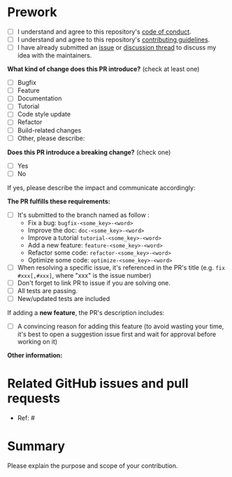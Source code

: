 # Prework

- [ ] I understand and agree to this repository's [code of conduct](https://github.com/ghiggi/pycolorbar/blob/main/CODE_OF_CONDUCT.md).
- [ ] I understand and agree to this repository's [contributing guidelines](https://github.com/ghiggi/pycolorbar/blob/main/CONTRIBUTING.md).
- [ ] I have already submitted an [issue](https://github.com/ghiggi/pycolorbar/issues) or [discussion thread](https://github.com/ghiggi/pycolorbar/discussions) to discuss my idea with the maintainers.

<!--
Please make sure to read the Pull Request Guidelines:
https://github.com/ghiggi/pycolorbar/blob/main/CONTRIBUTING.md#pull-request-guidelines
-->

<!-- PULL REQUEST TEMPLATE -->

<!-- (Update "[ ]" to "[x]" to check a box) -->

**What kind of change does this PR introduce?** (check at least one)

- [ ] Bugfix
- [ ] Feature
- [ ] Documentation
- [ ] Tutorial
- [ ] Code style update
- [ ] Refactor
- [ ] Build-related changes
- [ ] Other, please describe:

**Does this PR introduce a breaking change?** (check one)

- [ ] Yes
- [ ] No

If yes, please describe the impact and communicate accordingly:

**The PR fulfills these requirements:**

- [ ] It's submitted to the branch named as follow :
  - Fix a bug: `bugfix-<some_key>-<word>`
  - Improve the doc: `doc-<some_key>-<word>`
  - Improve a tutorial `tutorial-<some_key>-<word>`
  - Add a new feature: `feature-<some_key>-<word>`
  - Refactor some code: `refactor-<some_key>-<word>`
  - Optimize some code: `optimize-<some_key>-<word>`
- [ ] When resolving a specific issue, it's referenced in the PR's title (e.g. `fix #xxx[,#xxx]`, where "xxx" is the issue number)
- [ ] Don't forget to link PR to issue if you are solving one.
- [ ] All tests are passing.
- [ ] New/updated tests are included

If adding a **new feature**, the PR's description includes:

- [ ] A convincing reason for adding this feature (to avoid wasting your time, it's best to open a suggestion issue first and wait for approval before working on it)

**Other information:**

# Related GitHub issues and pull requests

- Ref: #

# Summary

Please explain the purpose and scope of your contribution.
